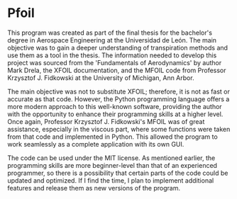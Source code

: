 # Pfoil
 
This program was created as part of the final thesis for the bachelor's degree in Aerospace Engineering at the Universidad de León. The main objective was to gain a deeper understanding of transpiration methods and use them as a tool in the thesis. The information needed to develop this project was sourced from the 'Fundamentals of Aerodynamics' by author Mark Drela, the XFOIL documentation, and the MFOIL code from Professor Krzysztof J. Fidkowski at the University of Michigan, Ann Arbor.

The main objective was not to substitute XFOIL; therefore, it is not as fast or accurate as that code. However, the Python programming language offers a more modern approach to this well-known software, providing the author with the opportunity to enhance their programming skills at a higher level. Once again, Professor Krzysztof J. Fidkowski's MFOIL was of great assistance, especially in the viscous part, where some functions were taken from that code and implemented in Python. This allowed the program to work seamlessly as a complete application with its own GUI.

The code can be used under the MIT license. As mentioned earlier, the programming skills are more beginner-level than that of an experienced programmer, so there is a possibility that certain parts of the code could be updated and optimized. If I find the time, I plan to implement additional features and release them as new versions of the program.
